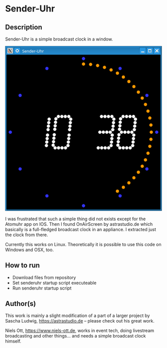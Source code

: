 # Sender-Uhr
## Description

Sender-Uhr is a simple broadcast clock in a window.

![screenshot](screenshot-senderuhr.png)

I was frustrated that such a simple thing did not exists except for the Atomuhr app on IOS. Then I found OnAirScreen by astrastudio.de which basically is a full-fledged
broadcast clock in an appliance. I extracted just the clock from there.

Currently this works on Linux. Theoretically it is possible to use this code on Windows and OSX, too.

## How to run

* Download files from repository
* Set senderuhr startup script executeable
* Run senderuhr startup script

## Author(s)

This work is mainly a slight modification of a part of a larger project by Sascha Ludwig, https://astrastudio.de – please check out his great work.

Niels Ott, https://www.niels-ott.de, works in event tech, doing livestream broadcasting and other things… and needs a simple broadcast clock himself. 
